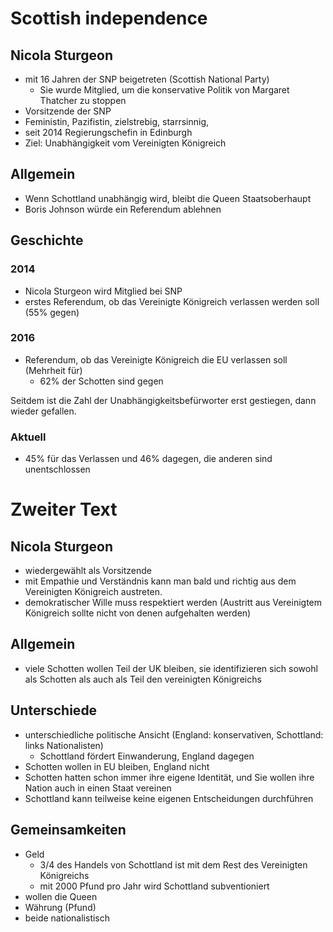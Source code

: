 # Scottish independence

## Nicola Sturgeon

- mit 16 Jahren der SNP beigetreten (Scottish National Party)
    - Sie wurde Mitglied, um die konservative Politik von Margaret Thatcher zu stoppen
- Vorsitzende der SNP
- Feministin, Pazifistin, zielstrebig, starrsinnig,
- seit 2014 Regierungschefin in Edinburgh
- Ziel: Unabhängigkeit vom Vereinigten Königreich

## Allgemein

- Wenn Schottland unabhängig wird, bleibt die Queen Staatsoberhaupt
- Boris Johnson würde ein Referendum ablehnen

## Geschichte

### 2014

- Nicola Sturgeon wird Mitglied bei SNP
- erstes Referendum, ob das Vereinigte Königreich verlassen werden soll (55% gegen)

### 2016

- Referendum, ob das Vereinigte Königreich die EU verlassen soll (Mehrheit für)
    - 62% der Schotten sind gegen

Seitdem ist die Zahl der Unabhängigkeitsbefürworter erst gestiegen, dann wieder gefallen.

### Aktuell

- 45% für das Verlassen und 46% dagegen, die anderen sind unentschlossen

# Zweiter Text

## Nicola Sturgeon

- wiedergewählt als Vorsitzende
- mit Empathie und Verständnis kann man bald und richtig aus dem Vereinigten Königreich austreten.
- demokratischer Wille muss respektiert werden (Austritt aus Vereinigtem Königreich sollte nicht von denen aufgehalten werden)

## Allgemein

- viele Schotten wollen Teil der UK bleiben, sie identifizieren sich sowohl als Schotten als auch als Teil den vereinigten Königreichs

## Unterschiede

- unterschiedliche politische Ansicht (England: konservativen, Schottland: links Nationalisten)
    - Schottland fördert Einwanderung, England dagegen
- Schotten wollen in EU bleiben, England nicht
- Schotten hatten schon immer ihre eigene Identität, und Sie wollen ihre Nation auch in einen Staat vereinen
- Schottland kann teilweise keine eigenen Entscheidungen durchführen

## Gemeinsamkeiten

- Geld
    - 3/4 des Handels von Schottland ist mit dem Rest des Vereinigten Königreichs
    - mit 2000 Pfund pro Jahr wird Schottland subventioniert
- wollen die Queen
- Währung (Pfund)
- beide nationalistisch